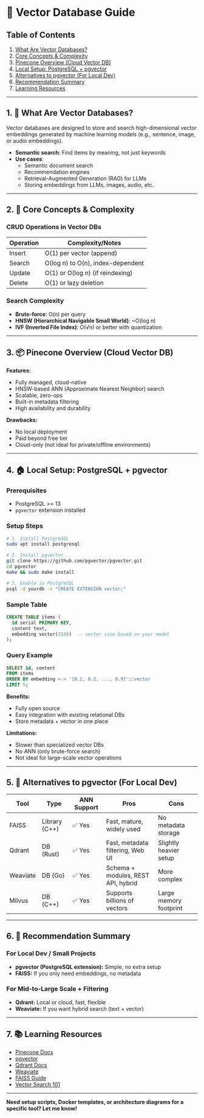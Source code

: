 # 📘 Vector Database Guide

## Table of Contents
1. [What Are Vector Databases?](#what-are-vector-databases)
2. [Core Concepts & Complexity](#core-concepts--complexity)
3. [Pinecone Overview (Cloud Vector DB)](#pinecone-overview-cloud-vector-db)
4. [Local Setup: PostgreSQL + pgvector](#local-setup-postgresql--pgvector)
5. [Alternatives to pgvector (For Local Dev)](#alternatives-to-pgvector-for-local-dev)
6. [Recommendation Summary](#recommendation-summary)
7. [Learning Resources](#learning-resources)

---

## 1. 🧠 What Are Vector Databases?

Vector databases are designed to store and search high-dimensional vector embeddings generated by machine learning models (e.g., sentence, image, or audio embeddings).

- **Semantic search**: Find items by meaning, not just keywords
- **Use cases**:
  - Semantic document search
  - Recommendation engines
  - Retrieval-Augmented Generation (RAG) for LLMs
  - Storing embeddings from LLMs, images, audio, etc.

---

## 2. 🧮 Core Concepts & Complexity

### CRUD Operations in Vector DBs

| Operation | Complexity/Notes                  |
|-----------|-----------------------------------|
| Insert    | O(1) per vector (append)          |
| Search    | O(log n) to O(n), index-dependent |
| Update    | O(1) or O(log n) (if reindexing)  |
| Delete    | O(1) or lazy deletion             |

### Search Complexity
- **Brute-force**: O(n) per query
- **HNSW (Hierarchical Navigable Small World)**: ~O(log n)
- **IVF (Inverted File Index)**: O(√n) or better with quantization

---

## 3. 📦 Pinecone Overview (Cloud Vector DB)

**Features:**
- Fully managed, cloud-native
- HNSW-based ANN (Approximate Nearest Neighbor) search
- Scalable, zero-ops
- Built-in metadata filtering
- High availability and durability

**Drawbacks:**
- No local deployment
- Paid beyond free tier
- Cloud-only (not ideal for private/offline environments)

---

## 4. 🏠 Local Setup: PostgreSQL + pgvector

### Prerequisites
- PostgreSQL >= 13
- `pgvector` extension installed

### Setup Steps
```bash
# 1. Install PostgreSQL
sudo apt install postgresql

# 2. Install pgvector
git clone https://github.com/pgvector/pgvector.git
cd pgvector
make && sudo make install

# 3. Enable in PostgreSQL
psql -d yourdb -c "CREATE EXTENSION vector;"
```

### Sample Table
```sql
CREATE TABLE items (
  id serial PRIMARY KEY,
  content text,
  embedding vector(1536)  -- vector size based on your model
);
```

### Query Example
```sql
SELECT id, content
FROM items
ORDER BY embedding <-> '[0.1, 0.2, ..., 0.9]'::vector
LIMIT 5;
```

**Benefits:**
- Fully open source
- Easy integration with existing relational DBs
- Store metadata + vector in one place

**Limitations:**
- Slower than specialized vector DBs
- No ANN (only brute-force search)
- Not ideal for large-scale vector operations

---

## 5. 🔁 Alternatives to pgvector (For Local Dev)

| Tool      | Type         | ANN Support | Pros                                 | Cons                  |
|-----------|--------------|-------------|--------------------------------------|-----------------------|
| FAISS     | Library (C++)| ✅ Yes      | Fast, mature, widely used            | No metadata storage   |
| Qdrant    | DB (Rust)    | ✅ Yes      | Fast, metadata filtering, Web UI     | Slightly heavier setup|
| Weaviate  | DB (Go)      | ✅ Yes      | Schema + modules, REST API, hybrid   | More complex          |
| Milvus    | DB (C++)     | ✅ Yes      | Supports billions of vectors         | Large memory footprint|

---

## 6. 🏁 Recommendation Summary

### For Local Dev / Small Projects
- **pgvector (PostgreSQL extension):** Simple, no extra setup
- **FAISS:** If you only need embeddings, no metadata

### For Mid-to-Large Scale + Filtering
- **Qdrant:** Local or cloud, fast, flexible
- **Weaviate:** If you want hybrid search (text + vector)

---

## 7. 📚 Learning Resources
- [Pinecone Docs](https://docs.pinecone.io)
- [pgvector](https://github.com/pgvector/pgvector)
- [Qdrant Docs](https://qdrant.tech/documentation)
- [Weaviate](https://weaviate.io/developers)
- [FAISS Guide](https://github.com/facebookresearch/faiss)
- [Vector Search 101](https://www.pinecone.io/learn/vector-database/)

---

**Need setup scripts, Docker templates, or architecture diagrams for a specific tool? Let me know!**

